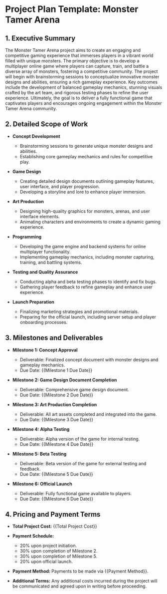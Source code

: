 
# Project Plan Template: Monster Tamer Arena

## 1. Executive Summary

The Monster Tamer Arena project aims to create an engaging and competitive gaming experience that immerses players in a vibrant world filled with unique monsters. The primary objective is to develop a multiplayer online game where players can capture, train, and battle a diverse array of monsters, fostering a competitive community. The project will begin with brainstorming sessions to conceptualize innovative monster designs and abilities, ensuring a rich gameplay experience. Key outcomes include the development of balanced gameplay mechanics, stunning visuals crafted by the art team, and rigorous testing phases to refine the user experience. Ultimately, the goal is to deliver a fully functional game that captivates players and encourages ongoing engagement within the Monster Tamer Arena community.

## 2. Detailed Scope of Work

- **Concept Development**
  - Brainstorming sessions to generate unique monster designs and abilities.
  - Establishing core gameplay mechanics and rules for competitive play.

- **Game Design**
  - Creating detailed design documents outlining gameplay features, user interface, and player progression.
  - Developing a storyline and lore to enhance player immersion.

- **Art Production**
  - Designing high-quality graphics for monsters, arenas, and user interface elements.
  - Animating characters and environments to create a dynamic gaming experience.

- **Programming**
  - Developing the game engine and backend systems for online multiplayer functionality.
  - Implementing gameplay mechanics, including monster capturing, training, and battling systems.

- **Testing and Quality Assurance**
  - Conducting alpha and beta testing phases to identify and fix bugs.
  - Gathering player feedback to refine gameplay and enhance user experience.

- **Launch Preparation**
  - Finalizing marketing strategies and promotional materials.
  - Preparing for the official launch, including server setup and player onboarding processes.

## 3. Milestones and Deliverables

- **Milestone 1: Concept Approval**
  - Deliverable: Finalized concept document with monster designs and gameplay mechanics.
  - Due Date: {{Milestone 1 Due Date}}

- **Milestone 2: Game Design Document Completion**
  - Deliverable: Comprehensive game design document.
  - Due Date: {{Milestone 2 Due Date}}

- **Milestone 3: Art Production Completion**
  - Deliverable: All art assets completed and integrated into the game.
  - Due Date: {{Milestone 3 Due Date}}

- **Milestone 4: Alpha Testing**
  - Deliverable: Alpha version of the game for internal testing.
  - Due Date: {{Milestone 4 Due Date}}

- **Milestone 5: Beta Testing**
  - Deliverable: Beta version of the game for external testing and feedback.
  - Due Date: {{Milestone 5 Due Date}}

- **Milestone 6: Official Launch**
  - Deliverable: Fully functional game available to players.
  - Due Date: {{Milestone 6 Due Date}}

## 4. Pricing and Payment Terms

- **Total Project Cost:** {{Total Project Cost}}
  
- **Payment Schedule:**
  - 20% upon project initiation.
  - 30% upon completion of Milestone 2.
  - 30% upon completion of Milestone 5.
  - 20% upon official launch.

- **Payment Method:** Payments to be made via {{Payment Method}}.

- **Additional Terms:** Any additional costs incurred during the project will be communicated and agreed upon in writing before proceeding.
